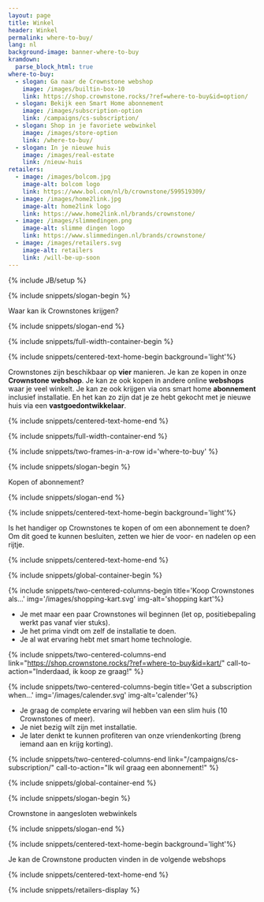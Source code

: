 ```yaml
---
layout: page
title: Winkel
header: Winkel
permalink: where-to-buy/
lang: nl
background-image: banner-where-to-buy
kramdown:
  parse_block_html: true
where-to-buy:
  - slogan: Ga naar de Crownstone webshop
    image: /images/builtin-box-10
    link: https://shop.crownstone.rocks/?ref=where-to-buy&id=option/
  - slogan: Bekijk een Smart Home abonnement
    image: /images/subscription-option
    link: /campaigns/cs-subscription/
  - slogan: Shop in je favoriete webwinkel
    image: /images/store-option
    link: /where-to-buy/
  - slogan: In je nieuwe huis
    image: /images/real-estate
    link: /nieuw-huis
retailers:
  - image: /images/bolcom.jpg
    image-alt: bolcom logo
    link: https://www.bol.com/nl/b/crownstone/599519309/
  - image: /images/home2link.jpg
    image-alt: home2link logo
    link: https://www.home2link.nl/brands/crownstone/
  - image: /images/slimmedingen.png
    image-alt: slimme dingen logo
    link: https://www.slimmedingen.nl/brands/crownstone/
  - image: /images/retailers.svg
    image-alt: retailers
    link: /will-be-up-soon
---
```



{% include JB/setup %}


{% include snippets/slogan-begin %}

Waar kan ik Crownstones krijgen?

{% include snippets/slogan-end %}

{% include snippets/full-width-container-begin %}

{% include snippets/centered-text-home-begin background='light'%}

Crownstones zijn beschikbaar op **vier** manieren. Je kan ze kopen in onze **Crownstone webshop**. 
Je kan ze ook kopen in andere online **webshops** waar je veel winkelt.
Je kan ze ook krijgen via ons smart home **abonnement** inclusief installatie. 
En het kan zo zijn dat je ze hebt gekocht met je nieuwe huis via een **vastgoedontwikkelaar**.

{% include snippets/centered-text-home-end %}

{% include snippets/full-width-container-end %}

{% include snippets/two-frames-in-a-row id='where-to-buy' %}


{% include snippets/slogan-begin %}

Kopen of abonnement?

{% include snippets/slogan-end %}


{% include snippets/centered-text-home-begin background='light'%}

Is het handiger op Crownstones te kopen of om een abonnement te doen? Om dit goed te kunnen besluiten, zetten we hier
de voor- en nadelen op een rijtje.

{% include snippets/centered-text-home-end %}

{% include snippets/global-container-begin %}

{% include snippets/two-centered-columns-begin title='Koop Crownstones als...' img='/images/shopping-kart.svg' img-alt='shopping kart'%}

- Je met maar een paar Crownstones wil beginnen (let op, positiebepaling werkt pas vanaf vier stuks).
- Je het prima vindt om zelf de installatie te doen.
- Je al wat ervaring hebt met smart home technologie.

{% include snippets/two-centered-columns-end link="https://shop.crownstone.rocks/?ref=where-to-buy&id=kart/" call-to-action="Inderdaad, ik koop ze graag!" %}

{% include snippets/two-centered-columns-begin  title='Get a subscription when…' img='/images/calender.svg' img-alt='calender'%}

- Je graag de complete ervaring wil hebben van een slim huis (10 Crownstones of meer).
- Je niet bezig wilt zijn met installatie.
- Je later denkt te kunnen profiteren van onze vriendenkorting (breng iemand aan en krijg korting).

{% include snippets/two-centered-columns-end  link="/campaigns/cs-subscription/" call-to-action="Ik wil graag een abonnement!" %}

{% include snippets/global-container-end %}

{% include snippets/slogan-begin %}

Crownstone in aangesloten webwinkels

{% include snippets/slogan-end %}

{% include snippets/centered-text-home-begin background='light'%}

Je kan de Crownstone producten vinden in de volgende webshops

{% include snippets/centered-text-home-end %}

{% include snippets/retailers-display %}

